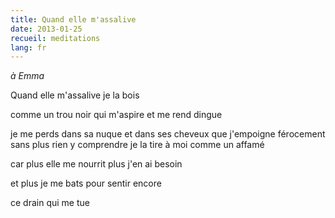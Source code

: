 ```yaml
---
title: Quand elle m'assalive
date: 2013-01-25
recueil: meditations
lang: fr
---
```


*à Emma*

Quand elle m'assalive
je la bois

comme un trou noir qui m'aspire et me rend dingue

je me perds dans sa nuque et dans ses cheveux
que j'empoigne férocement
sans plus rien y comprendre
je la tire à moi comme un affamé

car plus elle me nourrit
plus j'en ai besoin

et plus je me bats
pour sentir encore

ce drain qui me tue
